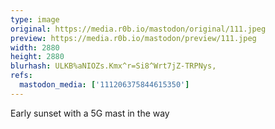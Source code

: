 ```yaml
---
type: image
original: https://media.r0b.io/mastodon/original/111.jpeg
preview: https://media.r0b.io/mastodon/preview/111.jpeg
width: 2880
height: 2880
blurhash: ULKB%aNIOZs.Kmx^r=Si8^Wrt7jZ-TRPNys,
refs:
  mastodon_media: ['111206375844615350']
---
```


Early sunset with a 5G mast in the way
